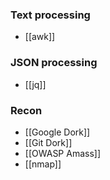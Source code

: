 ### Text processing
- [[awk]]

### JSON processing
- [[jq]]

### Recon
- [[Google Dork]]
- [[Git Dork]]
- [[OWASP Amass]]
- [[nmap]]